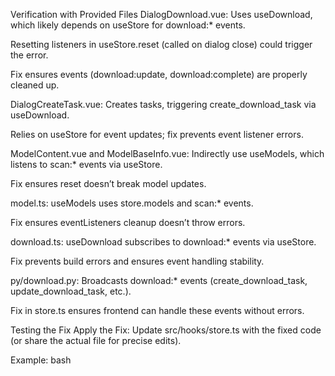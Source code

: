 Verification with Provided Files
DialogDownload.vue:
Uses useDownload, which likely depends on useStore for download:* events.

Resetting listeners in useStore.reset (called on dialog close) could trigger the error.

Fix ensures events (download:update, download:complete) are properly cleaned up.

DialogCreateTask.vue:
Creates tasks, triggering create_download_task via useDownload.

Relies on useStore for event updates; fix prevents event listener errors.

ModelContent.vue and ModelBaseInfo.vue:
Indirectly use useModels, which listens to scan:* events via useStore.

Fix ensures reset doesn’t break model updates.

model.ts:
useModels uses store.models and scan:* events.

Fix ensures eventListeners cleanup doesn’t throw errors.

download.ts:
useDownload subscribes to download:* events via useStore.

Fix prevents build errors and ensures event handling stability.

py/download.py:
Broadcasts download:* events (create_download_task, update_download_task, etc.).

Fix in store.ts ensures frontend can handle these events without errors.

Testing the Fix
Apply the Fix:
Update src/hooks/store.ts with the fixed code (or share the actual file for precise edits).

Example:
bash

